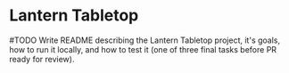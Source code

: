 # Lantern Tabletop

#TODO Write README describing the Lantern Tabletop project, it's goals, how to run it locally, and how to test it (one of three final tasks before PR ready for review).
